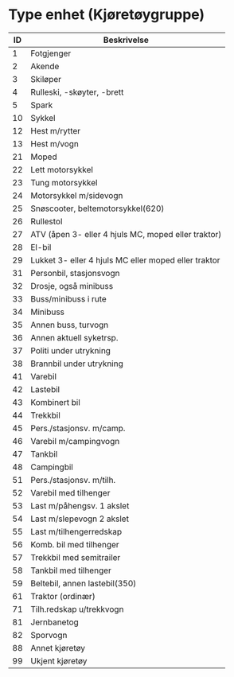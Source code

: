 # Type enhet (Kjøretøygruppe)

| ID | Beskrivelse                                          |
|----|------------------------------------------------------|
| 1  | Fotgjenger                                           |
| 2  | Akende                                               |
| 3  | Skiløper                                             |
| 4  | Rulleski, -skøyter, -brett                           |
| 5  | Spark                                                |
| 10 | Sykkel                                               |
| 12 | Hest m/rytter                                        |
| 13 | Hest m/vogn                                          |
| 21 | Moped                                                |
| 22 | Lett motorsykkel                                     |
| 23 | Tung motorsykkel                                     |
| 24 | Motorsykkel m/sidevogn                               |
| 25 | Snøscooter, beltemotorsykkel(620)                    |
| 26 | Rullestol                                            |
| 27 | ATV (åpen 3- eller 4 hjuls MC, moped eller traktor)  |
| 28 | El-bil                                               |
| 29 | Lukket 3- eller 4 hjuls MC eller moped eller traktor |
| 31 | Personbil, stasjonsvogn                              |
| 32 | Drosje, også minibuss                                |
| 33 | Buss/minibuss i rute                                 |
| 34 | Minibuss                                             |
| 35 | Annen buss, turvogn                                  |
| 36 | Annen aktuell syketrsp.                              |
| 37 | Politi under utrykning                               |
| 38 | Brannbil under utrykning                             |
| 41 | Varebil                                              |
| 42 | Lastebil                                             |
| 43 | Kombinert bil                                        |
| 44 | Trekkbil                                             |
| 45 | Pers./stasjonsv. m/camp.                             |
| 46 | Varebil m/campingvogn                                |
| 47 | Tankbil                                              |
| 48 | Campingbil                                           |
| 51 | Pers./stasjonsv. m/tilh.                             |
| 52 | Varebil med tilhenger                                |
| 53 | Last m/påhengsv. 1 akslet                            |
| 54 | Last m/slepevogn 2 akslet                            |
| 55 | Last m/tilhengerredskap                              |
| 56 | Komb. bil med tilhenger                              |
| 57 | Trekkbil med semitrailer                             |
| 58 | Tankbil med tilhenger                                |
| 59 | Beltebil, annen lastebil(350)                        |
| 61 | Traktor (ordinær)                                    |
| 71 | Tilh.redskap u/trekkvogn                             |
| 81 | Jernbanetog                                          |
| 82 | Sporvogn                                             |
| 88 | Annet kjøretøy                                       |
| 99 | Ukjent kjøretøy                                      |